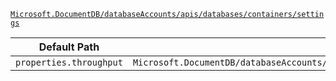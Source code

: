 [`Microsoft.DocumentDB/databaseAccounts/apis/databases/containers/settings`](https://docs.microsoft.com/en-us/azure/templates/microsoft.documentdb/databaseaccounts/apis/databases/containers/settings)

| Default Path | Alias |
|---|---|
| `properties.throughput` | `Microsoft.DocumentDB/databaseAccounts/apis/databases/containers/settings/throughput` |

